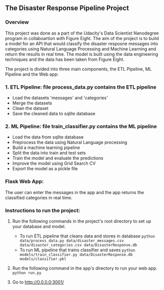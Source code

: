 ## The Disaster Response Pipeline Project
### Overview
This project was done as a part of the Udacity's Data Scientist Nanodegree program in collaboartion with Figure Eight. The aim of the project is to build a model for an API that would classify the disaster resposne messages into categories using Natural Language Processing and Machine Learning and return the results in real time. The model is built using the data engineering techniques and the data has been taken from Figure Eight.

The project is divided into three main components, the ETL Pipeline, ML Pipeline and the Web app:

### 1. ETL Pipeline: file process_data.py contains the ETL pipeline
- Load the datasets 'messages' and 'categories'
- Merge the datasets
- Clean the dataset
- Save the cleaned data to sqlite database

### 2. ML Pipeline: file train_classifier.py contains the ML pipeline
- Load the data from sqlite database
- Preprocess the data using Natural Language processing
- Build a machine learning pipeline
- Split the data into train and test sets
- Train the model and evaluate the predictions
- Improve the model using Grid Search CV
- Export the model as a pickle file

### Flask Web App:
The user can enter the messages in the app and the app returns the classified categories in real time.

### Instructions to run the project:
1. Run the following commands in the project's root directory to set up your database and model.

    - To run ETL pipeline that cleans data and stores in database
        `python data/process_data.py data/disaster_messages.csv data/disaster_categories.csv data/DisasterResponse.db`
    - To run ML pipeline that trains classifier and saves
        `python models/train_classifier.py data/DisasterResponse.db models/classifier.pkl`

2. Run the following command in the app's directory to run your web app.
    `python run.py`

3. Go to http://0.0.0.0:3001/
